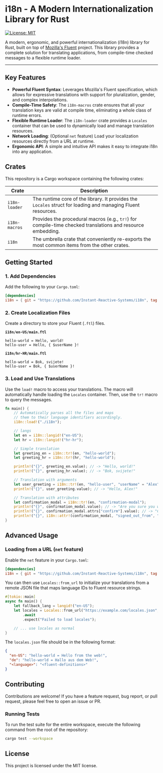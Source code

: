 # i18n - A Modern Internationalization Library for Rust

<!-- [![Crates.io](https://img.shields.io/crates/v/i18n.svg)](https://crates.io/crates/i18n) -->
<!-- [![Docs.rs](https://docs.rs/i18n/badge.svg)](https://docs.rs/i18n) -->
[![License: MIT](https://img.shields.io/badge/license-MIT-blue.svg)](./LICENSE-APACHE)

A modern, ergonomic, and powerful internationalization (i18n) library for Rust, built on top of [Mozilla's Fluent](https://projectfluent.org/) project. This library provides a complete solution for translating applications, from compile-time checked messages to a flexible runtime loader.

---

## Key Features

*   **Powerful Fluent Syntax**: Leverages Mozilla's Fluent specification, which allows for expressive translations with support for pluralization, gender, and complex interpolations.
*   **Compile-Time Safety**: The `i18n-macros` crate ensures that all your translation keys are valid at compile time, eliminating a whole class of runtime errors.
*   **Flexible Runtime Loader**: The `i18n-loader` crate provides a `Locales` container that can be used to dynamically load and manage translation resources.
*   **Network Loading**: (Optional `net` feature) Load your localization resources directly from a URL at runtime.
*   **Ergonomic API**: A simple and intuitive API makes it easy to integrate i18n into any application.

## Crates

This repository is a Cargo workspace containing the following crates:

| Crate         | Description                                                                                             |
|---------------|---------------------------------------------------------------------------------------------------------|
| `i18n-loader` | The runtime core of the library. It provides the `Locales` struct for loading and managing Fluent resources. |
| `i18n-macros` | Provides the procedural macros (e.g., `tr!`) for compile-time checked translations and resource embedding. |
| `i18n`        | The umbrella crate that conveniently re-exports the most common items from the other crates.             |

## Getting Started

### 1. Add Dependencies

Add the following to your `Cargo.toml`:

```toml
[dependencies]
i18n = { git = "https://github.com/Instant-Reactive-Systems/i18n", tag = "0.1.0" }
```

### 2. Create Localization Files

Create a directory to store your Fluent (`.ftl`) files.

**`i18n/en-US/main.ftl`**
```ftl
hello-world = Hello, world!
hello-user = Hello, { $userName }!
```

**`i18n/hr-HR/main.ftl`**
```ftl
hello-world = Bok, svijete!
hello-user = Bok, { $userName }!
```

### 3. Load and Use Translations

Use the `load!` macro to access your translations. The macro will automatically handle loading the `Locales` container.
Then, use the `tr!` macro to query the messages.

```rust
fn main() {
    // Automatically parses all the files and maps
    // them to their language identifiers accordingly.
    i18n::load!("./i18n");

    // langs
    let en = i18n::langid!("en-US");
    let hr = i18n::langid!("hr-hr");

    // Simple translation
    let greeting_en = i18n::tr!(en, "hello-world");
    let greeting_hr = i18n::tr!(hr, "hello-world");

    println!("{}", greeting_en.value); // -> "Hello, world!"
    println!("{}", greeting_hr.value); // -> "Bok, svijete!"

    // Translation with arguments
    let user_greeting = i18n::tr!(en, "hello-user", "userName" = "Alex");
    println!("{}", user_greeting.value); // -> "Hello, Alex!"

    // Translation with attributes
    let confirmation_modal = i18n::tr!(en, "confirmation-modal");
    println!("{}", confirmation_modal.value); // -> "Are you sure you want to leave?"
    println!("{}", confirmation_modal.attrs["confirm"].value); // -> "Confirm"
    println!("{}", i18n::attr!(confirmation_modal, "signed_out_from", "email" = "test@mail.com")); // -> "You will be signed out of all accounts logged in with test@mail.com."
}
```

## Advanced Usage

### Loading from a URL (`net` feature)

Enable the `net` feature in your `Cargo.toml`:

```toml
[dependencies]
i18n = { git = "https://github.com/Instant-Reactive-Systems/i18n", tag = "0.1.0", features = ["net"] }
```

You can then use `Locales::from_url` to initialize your translations from a remote JSON file that maps language IDs to Fluent resource strings.

```rust
#[tokio::main]
async fn main() {
    let fallback_lang = langid!("en-US");
    let locales = Locales::from_url("https://example.com/locales.json", fallback_lang, None)
        .await
        .expect("Failed to load locales");

    // ... use locales as normal
}
```

The `locales.json` file should be in the following format:
```json
{
  "en-US": "hello-world = Hello from the web!",
  "de": "hello-world = Hallo aus dem Web!",
  "<language>": "<fluent-definitions>"
}
```

## Contributing

Contributions are welcome! If you have a feature request, bug report, or pull request, please feel free to open an issue or PR.

### Running Tests

To run the test suite for the entire workspace, execute the following command from the root of the repository:

```sh
cargo test --workspace
```

## License

This project is licensed under the MIT license.
